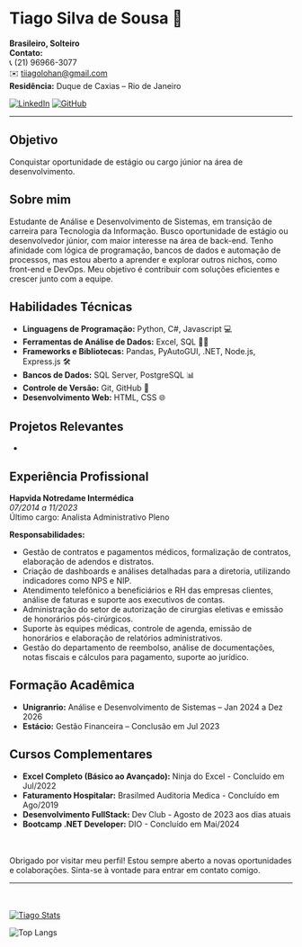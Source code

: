 # Tiago Silva de Sousa 👋

**Brasileiro, Solteiro**  
**Contato:**  
📞 (21) 96966-3077  
✉️ tiiagolohan@gmail.com  
**Residência:** Duque de Caxias – Rio de Janeiro

[![LinkedIn](https://img.shields.io/badge/LinkedIn-blue?style=for-the-badge&logo=linkedin)](https://www.linkedin.com/in/tiagolohan) [![GitHub](https://img.shields.io/badge/GitHub-black?style=for-the-badge&logo=github)](https://github.com/tiagoLohan)

---

## Objetivo

Conquistar oportunidade de estágio ou cargo júnior na área de desenvolvimento.

## Sobre mim

Estudante de Análise e Desenvolvimento de Sistemas, em transição de carreira para Tecnologia da Informação. Busco oportunidade de estágio ou desenvolvedor júnior, com maior interesse na área de back-end. Tenho afinidade com lógica de programação, bancos de dados e automação de processos, mas estou aberto a aprender e explorar outros nichos, como front-end e DevOps. Meu objetivo é contribuir com soluções eficientes e crescer junto com a equipe.

## Habilidades Técnicas

- **Linguagens de Programação:** Python, C#, Javascript 💻
- **Ferramentas de Análise de Dados:** Excel, SQL 💼🎲
- **Frameworks e Bibliotecas:** Pandas, PyAutoGUI, .NET, Node.js, Express.js 🛠️
- **Bancos de Dados:** SQL Server, PostgreSQL 📊
- **Controle de Versão:** Git, GitHub 🌳
- **Desenvolvimento Web:** HTML, CSS 🌐

## Projetos Relevantes

-

## Experiência Profissional

**Hapvida Notredame Intermédica**  
_07/2014 a 11/2023_  
Último cargo: Analista Administrativo Pleno

**Responsabilidades:**

- Gestão de contratos e pagamentos médicos, formalização de contratos, elaboração de adendos e distratos.
- Criação de dashboards e análises detalhadas para a diretoria, utilizando indicadores como NPS e NIP.
- Atendimento telefônico a beneficiários e RH das empresas clientes, análise de faturas e suporte aos executivos de contas.
- Administração do setor de autorização de cirurgias eletivas e emissão de honorários pós-cirúrgicos.
- Suporte às equipes médicas, controle de agenda, emissão de honorários e elaboração de relatórios administrativos.
- Gestão do departamento de reembolso, análise de documentações, notas fiscais e cálculos para pagamento, suporte ao jurídico.

## Formação Acadêmica

- **Unigranrio:** Análise e Desenvolvimento de Sistemas – Jan 2024 a Dez 2026
- **Estácio:** Gestão Financeira – Conclusão em Jul 2023

## Cursos Complementares

- **Excel Completo (Básico ao Avançado):** Ninja do Excel - Concluído em Jul/2022
- **Faturamento Hospitalar:** Brasilmed Auditoria Medica - Concluído em Ago/2019
- **Desenvolvimento FullStack:** Dev Club - Agosto de 2023 aos dias atuais
- **Bootcamp .NET Developer:** DIO - Concluído em Mai/2024

<br><br>
Obrigado por visitar meu perfil! Estou sempre aberto a novas oportunidades e colaborações. Sinta-se à vontade para entrar em contato comigo.

---

<br><br>
[![Tiago Stats](https://github-readme-stats.vercel.app/api?username=tiagoLohan)](https://github.com/anuraghazra/github-readme-stats)

![Top Langs](https://github-readme-stats.vercel.app/api/top-langs/?username=tiagoLohan&layout=compact)
